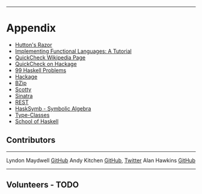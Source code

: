 
----

Appendix
========

* [Hutton's Razor](http://stackoverflow.com/questions/17870864/where-is-huttons-razor-first-defined)
* [Implementing Functional Languages: A Tutorial](http://research.microsoft.com/en-us/um/people/simonpj/papers/pj-lester-book/)
* [QuickCheck Wikipedia Page](http://en.wikipedia.org/wiki/QuickCheck)
* [QuickCheck on Hackage](http://hackage.haskell.org/package/QuickCheck)
* [99 Haskell Problems](http://www.haskell.org/haskellwiki/99_questions)
* [Hackage](http://hackage.haskell.org/packages/hackage.html)
* [BZip](http://en.wikipedia.org/wiki/Bzip2)
* [Scotty](http://hackage.haskell.org/package/scotty)
* [Sinatra](http://www.sinatrarb.com/)
* [REST](http://en.wikipedia.org/wiki/Representational_state_transfer)
* [HaskSymb - Symbolic Algebra](https://github.com/colah/HaskSymb)
* [Type-Classes](http://www.haskell.org/tutorial/classes.html)
* [School of Haskell](https://www.fpcomplete.com/school)

## Contributors

---------------   ---------------------------------------------------------------------------------
Lyndon Maydwell   [GitHub](https://github.com/sordina)
Andy Kitchen      [GitHub](https://github.com/andykitchen), [Twitter](https://twitter.com/auastro)
Alan Hawkins      [GitHub](https://github.com/xpika)
--------------    ---------------------------------------------------------------------------------

## Volunteers - TODO
